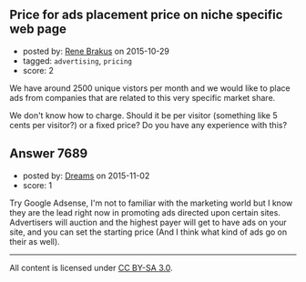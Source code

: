 ## Price for ads placement price on niche specific web page

- posted by: [Rene Brakus](https://stackexchange.com/users/421226/rene-brakus) on 2015-10-29
- tagged: `advertising`, `pricing`
- score: 2

We have around 2500 unique vistors per month and we would like to place ads from companies that are related to this very specific market share.

We don't know how to charge. Should it be per visitor (something like 5 cents per visitor?) or a fixed price? 
Do you have any experience with this?




## Answer 7689

- posted by: [Dreams](https://stackexchange.com/users/7228483/dreams) on 2015-11-02
- score: 1

Try Google Adsense, I'm not to familiar with the marketing world but I know they are the lead right now in promoting ads directed upon certain sites. Advertisers will auction and the highest payer will get to have ads on your site, and you can set the starting price (And I think what kind of ads go on their as well). 



---

All content is licensed under [CC BY-SA 3.0](https://creativecommons.org/licenses/by-sa/3.0/).
